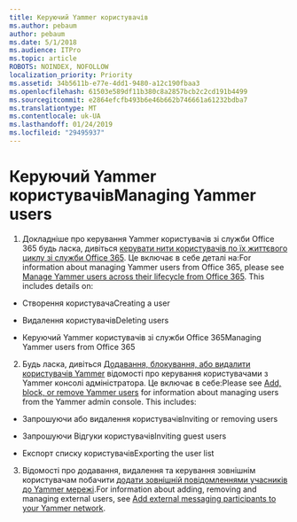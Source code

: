 ```yaml
---
title: Керуючий Yammer користувачів
ms.author: pebaum
author: pebaum
ms.date: 5/1/2018
ms.audience: ITPro
ms.topic: article
ROBOTS: NOINDEX, NOFOLLOW
localization_priority: Priority
ms.assetid: 34b5611b-e77e-4dd1-9480-a12c190fbaa3
ms.openlocfilehash: 61503e589df11b380c8a2857bcb2c2cd191b4499
ms.sourcegitcommit: e2864efcfb493b6e46b662b746661a61232bdba7
ms.translationtype: MT
ms.contentlocale: uk-UA
ms.lasthandoff: 01/24/2019
ms.locfileid: "29495937"
---
```

# <a name="managing-yammer-users"></a><span data-ttu-id="b3d4a-102">Керуючий Yammer користувачів</span><span class="sxs-lookup"><span data-stu-id="b3d4a-102">Managing Yammer users</span></span>

1. <span data-ttu-id="b3d4a-p101">Докладніше про керування Yammer користувачів зі служби Office 365 будь ласка, дивіться [керувати нити користувачів по їх життєвого циклу зі служби Office 365](https://support.office.com/article/6c4c8fff-6444-404a-bffc-f9da0bcc3039). Це включає в себе деталі на:</span><span class="sxs-lookup"><span data-stu-id="b3d4a-p101">For information about managing Yammer users from Office 365, please see [Manage Yammer users across their lifecycle from Office 365](https://support.office.com/article/6c4c8fff-6444-404a-bffc-f9da0bcc3039). This includes details on:</span></span>
    
  - <span data-ttu-id="b3d4a-105">Створення користувача</span><span class="sxs-lookup"><span data-stu-id="b3d4a-105">Creating a user</span></span>
    
  - <span data-ttu-id="b3d4a-106">Видалення користувачів</span><span class="sxs-lookup"><span data-stu-id="b3d4a-106">Deleting users</span></span>
    
  - <span data-ttu-id="b3d4a-107">Керуючий Yammer користувачів зі служби Office 365</span><span class="sxs-lookup"><span data-stu-id="b3d4a-107">Managing Yammer users from Office 365</span></span>
    
2. <span data-ttu-id="b3d4a-p102">Будь ласка, дивіться [Додавання, блокування, або видалити користувачів Yammer](http://alchemyportal.azurewebsites.net/Rule/ManageYammer%20users%20across%20their%20lifecycle%20from%20Office%20365) відомості про керування користувачами з Yammer консолі адміністратора. Це включає в себе:</span><span class="sxs-lookup"><span data-stu-id="b3d4a-p102">Please see [Add, block, or remove Yammer users](http://alchemyportal.azurewebsites.net/Rule/ManageYammer%20users%20across%20their%20lifecycle%20from%20Office%20365) for information about managing users from the Yammer admin console. This includes:</span></span> 
    
  - <span data-ttu-id="b3d4a-110">Запрошуючи або видалення користувачів</span><span class="sxs-lookup"><span data-stu-id="b3d4a-110">Inviting or removing users</span></span>
    
  - <span data-ttu-id="b3d4a-111">Запрошуючи Відгуки користувачів</span><span class="sxs-lookup"><span data-stu-id="b3d4a-111">Inviting guest users</span></span>
    
  - <span data-ttu-id="b3d4a-112">Експорт списку користувачів</span><span class="sxs-lookup"><span data-stu-id="b3d4a-112">Exporting the user list</span></span>
    
3. <span data-ttu-id="b3d4a-113">Відомості про додавання, видалення та керування зовнішнім користувачам побачити [додати зовнішній повідомленнями учасників до Yammer мережі](https://support.office.com/article/423653bb-86b2-4eac-9d7e-dca121f7c16c).</span><span class="sxs-lookup"><span data-stu-id="b3d4a-113">For information about adding, removing and managing external users, see [Add external messaging participants to your Yammer network](https://support.office.com/article/423653bb-86b2-4eac-9d7e-dca121f7c16c).</span></span>
    

